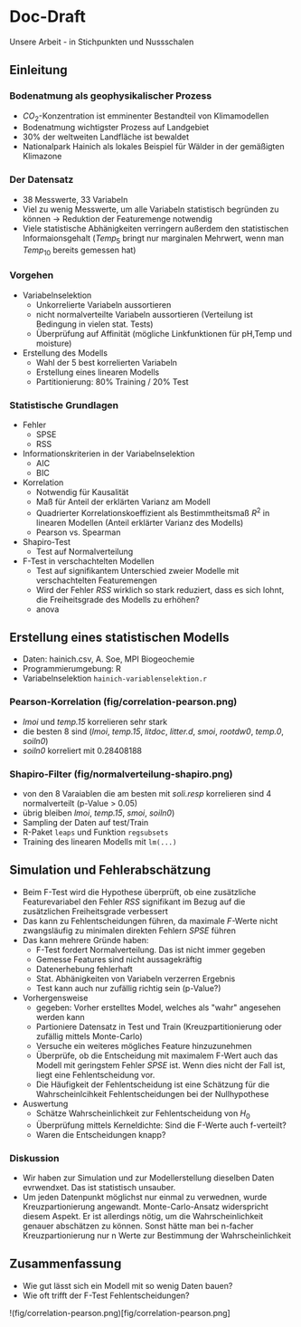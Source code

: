 # Doc-Draft
Unsere Arbeit - in Stichpunkten und Nussschalen
## Einleitung
### Bodenatmung als geophysikalischer Prozess
- $CO_2$-Konzentration ist emminenter Bestandteil von Klimamodellen
- Bodenatmung wichtigster Prozess auf Landgebiet
- 30% der weltweiten Landfläche ist bewaldet
- Nationalpark Hainich als lokales Beispiel für Wälder in der gemäßigten Klimazone

### Der Datensatz
- 38 Messwerte, 33 Variabeln
- Viel zu wenig Messwerte, um alle Variabeln statistisch begründen zu können -> Reduktion der Featuremenge notwendig
- Viele statistische Abhänigkeiten verringern außerdem den statistischen Informaionsgehalt ($Temp_5$ bringt nur marginalen Mehrwert, wenn man $Temp_{10}$ bereits gemessen hat)

### Vorgehen
- Variabelnselektion
  - Unkorrelierte Variabeln aussortieren
  - nicht normalverteilte Variabeln aussortieren (Verteilung ist Bedingung in vielen stat. Tests)
  - Überprüfung auf Affinität (mögliche Linkfunktionen für pH,Temp und moisture)
- Erstellung des Modells
    - Wahl der 5 best korrelierten Variabeln
    - Erstellung eines linearen Modells
    - Partitionierung: 80% Training / 20% Test

### Statistische Grundlagen
- Fehler
  - SPSE
  - RSS
- Informationskriterien in der Variabelnselektion
  - AIC
  - BIC
- Korrelation
  - Notwendig für Kausalität
  - Maß für Anteil der erklärten Varianz am Modell
  - Quadrierter Korrelationskoeffizient als Bestimmtheitsmaß $R^2$ in linearen Modellen (Anteil erklärter Varianz des Modells)
  - Pearson vs. Spearman
- Shapiro-Test
  - Test auf Normalverteilung
- F-Test in verschachtelten Modellen
  - Test auf signifikantem Unterschied zweier Modelle mit verschachtelten Featuremengen
  - Wird der Fehler $RSS$ wirklich so stark reduziert, dass es sich lohnt, die Freiheitsgrade des Modells zu erhöhen?
  - anova

## Erstellung eines statistischen Modells
- Daten: hainich.csv, A. Soe, MPI Biogeochemie
- Programmierumgebung: R
- Variabelnselektion `hainich-variablenselektion.r`

### Pearson-Korrelation (fig/correlation-pearson.png)
  - *lmoi* und *temp.15* korrelieren sehr stark
  - die besten 8 sind (*lmoi*, *temp.15*, *litdoc*, *litter.d*, *smoi*, *rootdw0*, *temp.0*, *soiln0*)
  - *soiln0* korreliert mit 0.28408188
### Shapiro-Filter (fig/normalverteilung-shapiro.png)
  - von den 8 Varaiablen die am besten mit *soli.resp* korrelieren sind 4 normalverteilt (p-Value > 0.05)
  - übrig bleiben *lmoi*, *temp.15*, *smoi*, *soiln0*)
  - Sampling der Daten auf test/Train
  - R-Paket `leaps` und Funktion `regsubsets`
- Training des linearen Modells mit `lm(...)`

## Simulation und Fehlerabschätzung
- Beim F-Test wird die Hypothese überprüft, ob eine zusätzliche Featurevariabel den Fehler $RSS$ signifikant im Bezug auf die zusätzlichen Freiheitsgrade verbessert
- Das kann zu Fehlentscheidungen führen, da maximale $F$-Werte nicht zwangsläufig zu minimalen direkten Fehlern $SPSE$ führen
- Das kann mehrere Gründe haben:
  - F-Test fordert Normalverteilung. Das ist nicht immer gegeben
  - Gemesse Features sind nicht aussagekräftig
  - Datenerhebung fehlerhaft
  - Stat. Abhänigkeiten von Variabeln verzerren Ergebnis
  - Test kann auch nur zufällig richtig sein (p-Value?)
- Vorhergensweise
  - gegeben: Vorher erstelltes Model, welches als "wahr" angesehen werden kann
  - Partioniere Datensatz in Test und Train (Kreuzpartitionierung oder zufällig mittels Monte-Carlo)
  - Versuche ein weiteres mögliches Feature hinzuzunehmen
  - Überprüfe, ob die Entscheidung mit maximalem F-Wert auch das Modell mit geringstem Fehler $SPSE$ ist. Wenn dies nicht der Fall ist, liegt eine Fehlentscheidung vor.
  - Die Häufigkeit der Fehlentscheidung ist eine Schätzung für die Wahrscheinlcihkeit Fehlentscheidungen bei der Nullhypothese
- Auswertung
  - Schätze Wahrscheinlichkeit zur Fehlentscheidung von $H_0$
  - Überprüfung mittels Kerneldichte: Sind die F-Werte auch f-verteilt?
  - Waren die Entscheidungen knapp?

### Diskussion
- Wir haben zur Simulation und zur Modellerstellung dieselben Daten evrwendxet. Das ist statistisch unsauber.
- Um jeden Datenpunkt möglichst nur einmal zu verwednen, wurde Kreuzpartionierung angewandt. Monte-Carlo-Ansatz widerspricht diesem Aspekt. Er ist allerdings nötig, um die Wahrscheinlichkeit genauer abschätzen zu können. Sonst hätte man bei n-facher Kreuzpartionierung nur n Werte zur Bestimmung der Wahrscheinlichkeit

## Zusammenfassung
- Wie gut lässt sich ein Modell mit so wenig Daten bauen?
- Wie oft trifft der F-Test Fehlentscheidungen?

!(fig/correlation-pearson.png)[fig/correlation-pearson.png]
